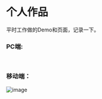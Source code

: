 ﻿# 个人作品
平时工作做的Demo和页面，记录一下。

### PC端: 
<a href="https://zhenbinjing.github.io/pc/new_1608hd/index.html"><img src="https://raw.githubusercontent.com/zhenbinjing/zhenbinjing.github.io/master/pc/1.png" alt=""></a> <a href="https://zhenbinjing.github.io/pc/new_1612hd/index.html"><img src="https://raw.githubusercontent.com/zhenbinjing/zhenbinjing.github.io/master/pc/2.png" alt=""></a> <a href="https://zhenbinjing.github.io/pc/new_1701hd/index.html"><img src="https://raw.githubusercontent.com/zhenbinjing/zhenbinjing.github.io/master/pc/3.png" alt=""></a> <a href="https://zhenbinjing.github.io/pc/new_1706hd/index.html"><img src="https://raw.githubusercontent.com/zhenbinjing/zhenbinjing.github.io/master/pc/4.png" alt=""></a> <a href="https://zhenbinjing.github.io/pc/new_1709hd/index.html"><img src="https://raw.githubusercontent.com/zhenbinjing/zhenbinjing.github.io/master/pc/5.png" alt=""></a> <a href="https://zhenbinjing.github.io/pc/new_1711hd/index.html"><img src="https://raw.githubusercontent.com/zhenbinjing/zhenbinjing.github.io/master/pc/6.png" alt=""></a> <a href="https://zhenbinjing.github.io/pc/new_1801hd/index.html"><img src="https://raw.githubusercontent.com/zhenbinjing/zhenbinjing.github.io/master/pc/7.png" alt=""></a>

### 移动端：
![image](https://raw.githubusercontent.com/zhenbinjing/zhenbinjing.github.io/master/m/yd.png)